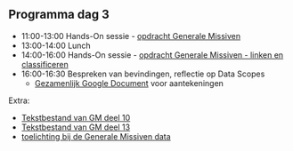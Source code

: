 ## Programma dag 3

+ 11:00-13:00 Hands-On sessie - [opdracht Generale Missiven](../dag_2/gm_opdracht.md)
+ 13:00-14:00 Lunch
+ 14:00-16:00 Hands-On sessie - [opdracht Generale Missiven - linken en classificeren](gm_opdracht2.md)
+ 16:00-16:30 Bespreken van bevindingen, reflectie op Data Scopes
    + [Gezamenlijk Google Document](https://docs.google.com/document/d/1GR4o1FG6pmbyQaDH_ZzPQRUBGjZknBZSB_13TVE22Pw/edit#) voor aantekeningen

Extra:

+ [Tekstbestand van GM deel 10](GM_deel_10_tekst.zip)
+ [Tekstbestand van GM deel 13](GM_hoofdtekst_deel13.txt)
+ [toelichting bij de Generale Missiven data](gm_toelichting.md)
